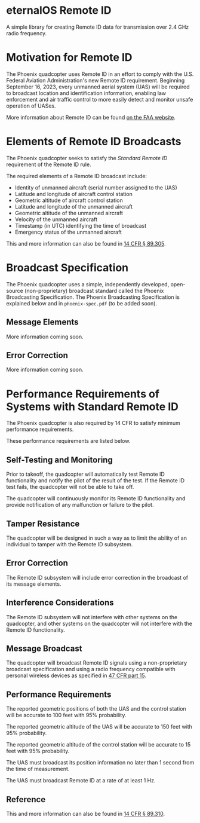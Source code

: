 # eternalOS Remote ID

A simple library for creating Remote ID data for transmission over 2.4 GHz radio frequency.

# Motivation for Remote ID

The Phoenix quadcopter uses Remote ID in an effort to comply with the U.S. Federal Aviation Administration's new Remote ID requirement.  Beginning September 16, 2023, every unmanned aerial system (UAS) will be required to broadcast location and identification information, enabling law enforcement and air traffic control to more easily detect and monitor unsafe operation of UASes.

More information about Remote ID can be found [on the FAA website](https://www.faa.gov/uas/getting_started/remote_id/).

# Elements of Remote ID Broadcasts

The Phoenix quadcopter seeks to satisfy the *Standard Remote ID* requirement of the Remote ID rule.

The required elements of a Remote ID broadcast include:
- Identity of unmanned aircraft (serial number assigned to the UAS)
- Latitude and longitude of aircraft control station
- Geometric altitude of aircraft control station
- Latitude and longitude of the unmanned aircraft
- Geometric altitude of the unmanned aircraft
- Velocity of the unmanned aircraft
- Timestamp (in UTC) identifying the time of broadcast
- Emergency status of the unmanned aircraft

This and more information can also be found in [14 CFR § 89.305](https://www.ecfr.gov/current/title-14/chapter-I/subchapter-F/part-89/subpart-D/section-89.305).

# Broadcast Specification

The Phoenix quadcopter uses a simple, independently developed, open-source (non-proprietary) broadcast standard called the Phoenix Broadcasting Specification.  The Phoenix Broadcasting Specification is explained below and in `phoenix-spec.pdf` (to be added soon).

## Message Elements

More information coming soon.

## Error Correction

More information coming soon.

# Performance Requirements of Systems with Standard Remote ID

The Phoenix quadcopter is also required by 14 CFR to satisfy minimum performance requirements.

These performance requirements are listed below.

## Self-Testing and Monitoring

Prior to takeoff, the quadcopter will automatically test Remote ID functionality and notify the pilot of the result of the test.  If the Remote ID test fails, the quadcopter will not be able to take off.

The quadcopter will continuously monifor its Remote ID functionality and provide notification of any malfunction or failure to the pilot.

## Tamper Resistance

The quadcopter will be designed in such a way as to limit the ability of an individual to tamper with the Remote ID subsystem.

## Error Correction

The Remote ID subsystem will include error correction in the broadcast of its message elements.

## Interference Considerations

The Remote ID subsystem will not interfere with other systems on the quadcopter, and other systems on the quadcopter will not interfere with the Remote ID functionality.

## Message Broadcast

The quadcopter will broadcast Remote ID signals using a non-proprietary broadcast specification and using a radio frequency compatible with personal wireless devices as specified in [47 CFR part 15](https://www.ecfr.gov/current/title-47/part-15).

## Performance Requirements

The reported geometric positions of both the UAS and the control station will be accurate to 100 feet with 95% probability.

The reported geometric altitude of the UAS will be accurate to 150 feet with 95% probability.

The reported geometric altitude of the control station will be accurate to 15 feet with 95% probability.

The UAS must broadcast its position information no later than 1 second from the time of measurement.

The UAS must broadcast Remote ID at a rate of at least 1 Hz.

## Reference

This and more information can also be found in [14 CFR § 89.310](https://www.ecfr.gov/current/title-14/chapter-I/subchapter-F/part-89/subpart-D/section-89.310).